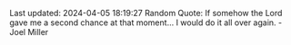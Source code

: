 Last updated: 2024-04-05 18:19:27
Random Quote: If somehow the Lord gave me a second chance at that moment... I would do it all over again. - Joel Miller